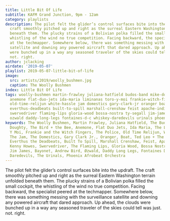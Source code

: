 ```yaml
---
title: Little Bit Of Life
subtitle: KAFM Grand Junction, 9pm - 12am
category: playlists
description: The pilot felt the glider’s control surfaces bite into the updraft. The
  craft smoothly pitched up and right as the surreal Eastern Washington terrain unfolded
  beneath them. The plucky strains of a Bolivian polka filled the small cockpit, the
  whistling of the wind no true competition. Facing backward, the specialist peered
  at the techmapper. Somewhere below, there was something messing with the surveillance
  satellite and downing any powered aircraft that dared approach. Up ahead, the clouds
  were bunched up in a way any seasoned traveler of the skies could tell was just.
  not. right.
author: jclacking
airdate: '2019-05-07'
playlist: 2019-05-07-little-bit-of-life
image:
  src: artists/2019/woolly_bushmen.jpg
  caption: The Woolly Bushmen
index: Little Bit Of Life
tags: woolly-bushmen martin-frawley juliana-hatfield budos-band mike-doughty bird-bee
  anemone flat-duo-jets ida-maria liminanas toro-y-moi frankie-witch-fingers police
  old-time-relijun white-hassle jam domestics gary-clark-jr oranger boat ted-leo-pharmacists
  everthus-deadbeats built-to-spill marshall-crenshaw feist apache-indian kenny-howes
  swervedriver flaming-lips gloria-wood bossa-nostra ty-segall jim-james bayonet andrew-bird
  ozwald daddy-long-legs fontaines-d-c whiskey-daredevils urinals phoenix-afrobeat-orchestra
keywords: The Woolly Bushmen, Martin Frawley, Juliana Hatfield, The Budos Band, Mike
  Doughty, The Bird + the Bee, Anemone, Flat Duo Jets, Ida Maria, The Limiñanas, Toro
  Y Moi, Frankie and the Witch Fingers, The Police, Old Time Relijun, White Hassle,
  The Jam, The Domestics, Gary Clark Jr., Oranger, Boat, Ted Leo + The Pharmacists,
  Everthus the Deadbeats, Built To Spill, Marshall Crenshaw, Feist, Apache Indian,
  Kenny Howes, Swervedriver, The Flaming Lips, Gloria Wood, Bossa Nostra, Ty Segall,
  Jim James, Bayonet, Andrew Bird, Øzwald, Daddy Long Legs, Fontaines D.C., Whiskey
  Daredevils, The Urinals, Phoenix Afrobeat Orchestra
---
```

The pilot felt the glider’s control surfaces bite into the updraft. The craft smoothly pitched up and right as the surreal Eastern Washington terrain unfolded beneath them. The plucky strains of a Bolivian polka filled the small cockpit, the whistling of the wind no true competition. Facing backward, the specialist peered at the techmapper. Somewhere below, there was something messing with the surveillance satellite and downing any powered aircraft that dared approach. Up ahead, the clouds were bunched up in a way any seasoned traveler of the skies could tell was just. not. right.
